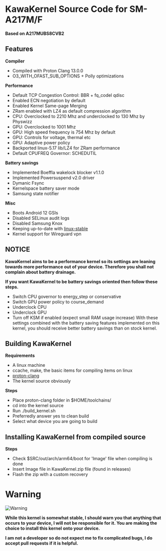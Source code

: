# KawaKernel Source Code for SM-A217M/F
**Based on A217MUBS8CVB2**

## Features
**Compiler**
* Compiled with Proton Clang 13.0.0
* O3_WITH_OFAST_SUB_OPTIONS + Polly optimizations

**Performance**
* Default TCP Congestion Control: BBR + fq_codel qdisc
* Enabled ECN negotiation by default 
* Enabled Kernel Same-page Merging
* ZRam enabled with LZ4 as default compression algorithm
* CPU: Overclocked to 2210 Mhz and underclocked to 130 Mhz by Physwizz
* GPU: Overclocked to 1001 Mhz
* GPU: High speed frequency is 754 Mhz by default
* GPU: Controls for voltage, thermal etc
* GPU: Adaptive power policy
* Backported linux-5.17 lib/LZ4 for ZRam performance
* Default CPUFREQ Governor: SCHEDUTIL

**Battery savings**
* Implemented Boeffla wakelock blocker v1.1.0
* Implemented Powersuspend v2.0 driver
* Dymanic Fsync
* Kernelspace battery saver mode
* Samsung state notifier

**Misc**
* Boots Android 12 GSIs
* Disabled SELinux audit logs
* Disabled Samsung Knox
* Keeping up-to-date with [linux-stable](https://github.com/gregkh/linux/tree/linux-4.19.y)
* Kernel support for Wireguard vpn

## NOTICE
**KawaKernel aims to be a performance kernel so its settings are leaning towards more performance out of your device. Therefore you shall not complain about battery drainage.**

**If you want KawaKernel to be battery savings oriented then follow these steps.**
- Switch CPU governor to energy_step or conservative
- Switch GPU power policy to course_demand
- Underclock CPU
- Underclock GPU
- Turn off KSM if enabled (expect small RAM usage increase)
With these settings combined with the battery saving features implemented on this kernel, you should receive better battery savings than on stock kernel.

## Building KawaKernel
**Requirements**
- A linux machine
- ccache, make, the basic items for compiling items on linux
- [proton-clang](https://github.com/kdrag0n/proton-clang)
- The kernel source obviously

**Steps**
- Place proton-clang folder in $HOME/toolchains/
- cd into the kernel source
- Run ./build_kernel.sh
- Preferredly answer yes to clean build
- Select what device you are going to build

## Installing KawaKernel from compiled source
**Steps**
- Check $SRC/out/arch/arm64/boot for 'Image' file when compiling is done
- Insert Image file in KawaKernel.zip file (found in releases)
- Flash the zip with a custom recovery

# Warning
![Warning](http://www.clker.com/cliparts/H/Z/0/R/f/S/warning-icon-hi.png)

**While this kernel is somewhat stable, I should warn you that anything that occurs to your device, I will not be responsible for it. You are making the choice to install this kernel onto your device.**

**I am not a developer so do not expect me to fix complicated bugs, I do accept pull requests if it is helpful.**